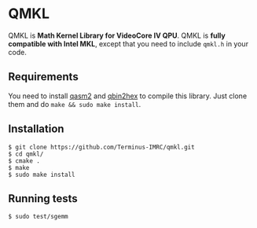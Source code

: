 # QMKL


QMKL is **Math Kernel Library for VideoCore IV QPU**.
QMKL is **fully compatible with Intel MKL**,
except that you need to include `qmkl.h` in your code.


## Requirements

You need to install [qasm2](https://github.com/Terminus-IMRC/qpu-assembler2)
and [qbin2hex](https://github.com/Terminus-IMRC/qpu-bin-to-hex) to compile
this library. Just clone them and do `make && sudo make install`.


## Installation

```
$ git clone https://github.com/Terminus-IMRC/qmkl.git
$ cd qmkl/
$ cmake .
$ make
$ sudo make install
```


## Running tests

```
$ sudo test/sgemm
```
